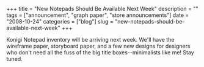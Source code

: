 +++
title = "New Notepads Should Be Available Next Week"
description = ""
tags = ["announcement", "graph paper", "store announcements"]
date = "2008-10-24"
categories = ["blog"]
slug = "new-notepads-should-be-available-next-week"
+++



<p>Konigi Notepad inventory will be arriving next week. We'll have the wireframe paper, storyboard paper, and a few new designs for designers who don't need all the fuss of the big title boxes--minimalists like me! Stay tuned.</p>
    
  
